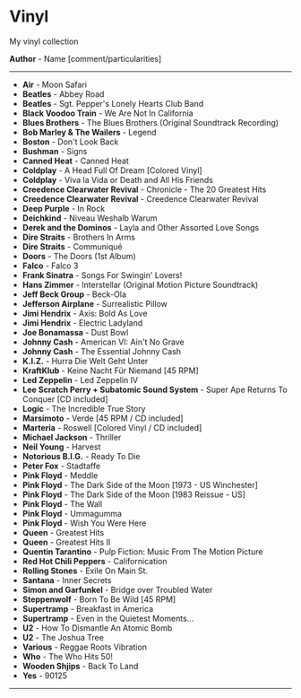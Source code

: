 # Vinyl

My vinyl collection 

**Author** - Name \[comment/particularities\]

---
- **Air** - Moon Safari
- **Beatles** - Abbey Road
- **Beatles** - Sgt. Pepper's Lonely Hearts Club Band
- **Black Voodoo Train** - We Are Not In California
- **Blues Brothers** - The Blues Brothers (Original Soundtrack Recording)
- **Bob Marley & The Wailers** - Legend
- **Boston** - Don't Look Back
- **Bushman** - Signs
- **Canned Heat** - Canned Heat
- **Coldplay** - A Head Full Of Dream \[Colored Vinyl\]
- **Coldplay** - Viva la Vida or Death and All His Friends
- **Creedence Clearwater Revival** - Chronicle - The 20 Greatest Hits
- **Creedence Clearwater Revival** - Creedence Clearwater Revival
- **Deep Purple** - In Rock
- **Deichkind** - Niveau Weshalb Warum
- **Derek and the Dominos** - Layla and Other Assorted Love Songs
- **Dire Straits** - Brothers In Arms
- **Dire Straits** - Communiqué
- **Doors** - The Doors (1st Album)
- **Falco** - Falco 3
- **Frank Sinatra** - Songs For Swingin' Lovers!
- **Hans Zimmer** - Interstellar (Original Motion Picture Soundtrack)
- **Jeff Beck Group** - Beck-Ola
- **Jefferson Airplane** - Surrealistic Pillow
- **Jimi Hendrix** - Axis: Bold As Love
- **Jimi Hendrix** - Electric Ladyland
- **Joe Bonamassa** - Dust Bowl
- **Johnny Cash** - American VI: Ain't No Grave
- **Johnny Cash** - The Essential Johnny Cash
- **K.I.Z.** - Hurra Die Welt Geht Unter
- **KraftKlub** - Keine Nacht Für Niemand \[45 RPM\]
- **Led Zeppelin** - Led Zeppelin IV
- **Lee Scratch Perry + Subatomic Sound System** - Super Ape Returns To Conquer \[CD included\]
- **Logic** - The Incredible True Story
- **Marsimoto** - Verde \[45 RPM / CD included\]
- **Marteria** - Roswell \[Colored Vinyl / CD included\]
- **Michael Jackson** - Thriller
- **Neil Young** - Harvest
- **Notorious B.I.G.** - Ready To Die
- **Peter Fox** - Stadtaffe
- **Pink Floyd** - Meddle
- **Pink Floyd** - The Dark Side of the Moon \[1973 - US Winchester\]
- **Pink Floyd** - The Dark Side of the Moon \[1983 Reissue - US\]
- **Pink Floyd** - The Wall
- **Pink Floyd** - Ummagumma
- **Pink Floyd** - Wish You Were Here
- **Queen** - Greatest Hits
- **Queen** - Greatest Hits II
- **Quentin Tarantino** - Pulp Fiction: Music From The Motion Picture
- **Red Hot Chili Peppers** - Californication
- **Rolling Stones** - Exile On Main St.
- **Santana** - Inner Secrets
- **Simon and Garfunkel** - Bridge over Troubled Water
- **Steppenwolf** - Born To Be Wild \[45 RPM\]
- **Supertramp** - Breakfast in America
- **Supertramp** - Even in the Quietest Moments...
- **U2** - How To Dismantle An Atomic Bomb
- **U2** - The Joshua Tree
- **Various** - Reggae Roots Vibration
- **Who** - The Who Hits 50!
- **Wooden Shjips** - Back To Land
- **Yes** - 90125
---
